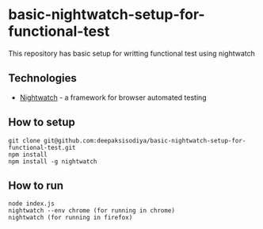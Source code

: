 # basic-nightwatch-setup-for-functional-test

This repository has basic setup for writting functional test using nightwatch

## Technologies

* [Nightwatch](http://nightwatchjs.org/) - a framework for browser automated testing

## How to setup

```
git clone git@github.com:deepaksisodiya/basic-nightwatch-setup-for-functional-test.git
npm install
npm install -g nightwatch
```

## How to run

```
node index.js
nightwatch --env chrome (for running in chrome)
nightwatch (for running in firefox)
```
